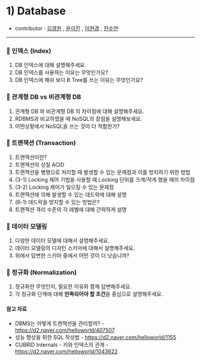 # 1) Database 
- contributor : [김경원](https://github.com/shining8543) , [윤이진](https://github.com/483759) , [이현경](https://github.com/honggoii) , [진수연](https://github.com/jjuyeon)
<hr/>

### :notebook_with_decorative_cover: 인덱스 (Index)
1. DB 인덱스에 대해 설명해주세요.
2. DB 인덱스를 사용하는 이유는 무엇인가요?
3. DB 인덱스에 해쉬 보다 B Tree를 쓰는 이유는 무엇인가요?

### :notebook_with_decorative_cover: 관계형 DB vs 비관계형 DB
1. 관계형 DB 와 비관계형 DB 의 차이점에 대해 설명해주세요.
2. RDBMS과 비교하였을 때 NoSQL의 장점을 설명해보세요.
3. 어떤상황에서 NoSQL을 쓰는 것이 더 적합한가?

### :notebook_with_decorative_cover: 트랜잭션 (Transaction)
1. 트랜잭션이란?
2. 트랜잭션의 성질 ACID
3. 트랜잭션을 병행으로 처리할 때 발생할 수 있는 문제점과 이를 방지하기 위한 방법
4. (3-1) Locking 제어 기법을 사용할 때 Locking 단위를 크게/작게 했을 때의 차이점
5. (3-2) Locking 제어가 일으킬 수 있는 문제점
6. 트랜잭션에 의해 발생할 수 있는 데드락에 대해 설명
7. (6-1) 데드락을 방지할 수 있는 방법은?
8. 트랜잭션 격리 수준의 각 레벨에 대해 간략하게 설명

### :notebook_with_decorative_cover: 데이터 모델링
1. 다양한 데이터 모델에 대해서 설명해주세요.
2. 데이터 모델링의 디자인 스키마에 대해서 설명해주세요.
3. 위에서 답변한 스키마 중에서 어떤 것이 더 낫습니까?

### :notebook_with_decorative_cover: 정규화 (Normalization)
1. 정규화란 무엇인지, 필요한 이유와 함께 답변해주세요.
2. 각 정규화 단계에 대해 **만족되어야 할 조건**을 중심으로 설명해주세요.


#### 참고 자료
- DBMS는 어떻게 트랜잭션을 관리할까? - https://d2.naver.com/helloworld/407507
- 성능 향상을 위한 SQL 작성법 - https://d2.naver.com/helloworld/1155
- CUBRID Internals - 키와 인덱스의 관계 - https://d2.naver.com/helloworld/1043622